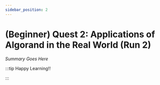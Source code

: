 ```yaml
---
sidebar_position: 2
---
```


# (Beginner) Quest 2: Applications of Algorand in the Real World (Run 2)

_Summary Goes Here_

:::tip Happy Learning!!

<QuestButton text="Go To Quest" />

:::


